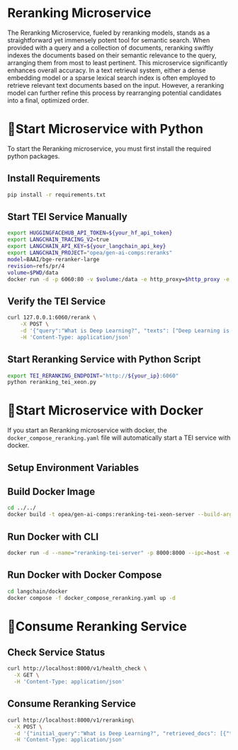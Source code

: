 # Reranking Microservice

The Reranking Microservice, fueled by reranking models, stands as a straightforward yet immensely potent tool for semantic search. When provided with a query and a collection of documents, reranking swiftly indexes the documents based on their semantic relevance to the query, arranging them from most to least pertinent. This microservice significantly enhances overall accuracy. In a text retrieval system, either a dense embedding model or a sparse lexical search index is often employed to retrieve relevant text documents based on the input. However, a reranking model can further refine this process by rearranging potential candidates into a final, optimized order.

# 🚀Start Microservice with Python

To start the Reranking microservice, you must first install the required python packages.

## Install Requirements

```bash
pip install -r requirements.txt
```

## Start TEI Service Manually

```bash
export HUGGINGFACEHUB_API_TOKEN=${your_hf_api_token}
export LANGCHAIN_TRACING_V2=true
export LANGCHAIN_API_KEY=${your_langchain_api_key}
export LANGCHAIN_PROJECT="opea/gen-ai-comps:reranks"
model=BAAI/bge-reranker-large
revision=refs/pr/4
volume=$PWD/data
docker run -d -p 6060:80 -v $volume:/data -e http_proxy=$http_proxy -e https_proxy=$https_proxy --pull always ghcr.io/huggingface/text-embeddings-inference:cpu-1.2 --model-id $model --revision $revision
```

## Verify the TEI Service

```bash
curl 127.0.0.1:6060/rerank \
    -X POST \
    -d '{"query":"What is Deep Learning?", "texts": ["Deep Learning is not...", "Deep learning is..."]}' \
    -H 'Content-Type: application/json'
```

## Start Reranking Service with Python Script

```bash
export TEI_RERANKING_ENDPOINT="http://${your_ip}:6060"
python reranking_tei_xeon.py
```

# 🚀Start Microservice with Docker

If you start an Reranking microservice with docker, the `docker_compose_reranking.yaml` file will automatically start a TEI service with docker.

## Setup Environment Variables

## Build Docker Image

```bash
cd ../../
docker build -t opea/gen-ai-comps:reranking-tei-xeon-server --build-arg https_proxy=$https_proxy --build-arg http_proxy=$http_proxy -f comps/reranks/langchain/docker/Dockerfile .
```

## Run Docker with CLI

```bash
docker run -d --name="reranking-tei-server" -p 8000:8000 --ipc=host -e http_proxy=$http_proxy -e https_proxy=$https_proxy -e TEI_RERANKING_ENDPOINT=$TEI_RERANKING_ENDPOINT -e HUGGINGFACEHUB_API_TOKEN=$HUGGINGFACEHUB_API_TOKEN opea/gen-ai-comps:reranking-tei-xeon-server
```

## Run Docker with Docker Compose

```bash
cd langchain/docker
docker compose -f docker_compose_reranking.yaml up -d
```

# 🚀Consume Reranking Service

## Check Service Status

```bash
curl http://localhost:8000/v1/health_check \
  -X GET \
  -H 'Content-Type: application/json'
```

## Consume Reranking Service

```bash
curl http://localhost:8000/v1/reranking\
  -X POST \
  -d '{"initial_query":"What is Deep Learning?", "retrieved_docs": [{"text":"Deep Learning is not..."}, {"text":"Deep learning is..."}]}' \
  -H 'Content-Type: application/json'
```
